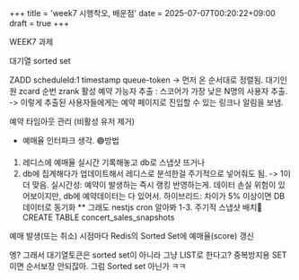 +++
title = 'week7 시행착오, 배운점'
date = 2025-07-07T00:20:22+09:00
draft = true
+++

WEEK7 과제

대기열 sorted set

ZADD scheduleId:1 timestamp queue-token -> 먼저 온 순서대로 정렬됨. 
대기인원 zcard
순번 zrank
활성 예약 가능자 추출 : 스코어가 가장 낮은 N명의 사용자 추출.
-> 이렇게 추출된 사용자들에게는 예약 페이지로 진입할 수 있는 링크나 알림을 보냄.

예약 타임아웃 관리 (비활성 유저 제거)


* 예매율
인터파크 생각. 
🟣방법
1. 레디스에 예매율 실시간 기록해놓고 db로 스냅샷 뜨거나
2. db에 집계해다가 업데이트해서 레디스로 분석한걸 주기적으로 넣어줘도 됨.
-> 1이 더 맞음.
실시간성: 예약이 발생하는 즉시 랭킹 반영하는게. 
데이터 손실 위험이 있어보이지만, db에 예약데이터는 다 있어서. 
하이브리드: 차이가 5% 이상이면 DB 데이터로 동기화
** 그래도 nestjs cron 알아봐
1-3. 주기적 스냅샷 배치🔺
CREATE TABLE concert_sales_snapshots

예매 발생(또는 취소) 시점마다
Redis의 Sorted Set에 예매율(score) 갱신


엥? 
그래서 대기열토큰은 sorted set이 아니라 그냥 LIST로 한다고?
중복방지용 SET이면 순서보장 안되잖아. 그럼 Sorted set 아닌가 ㅋㅋ
